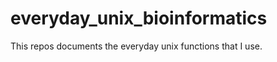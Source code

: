 everyday_unix_bioinformatics
============================
This repos documents the everyday unix functions that I use.
